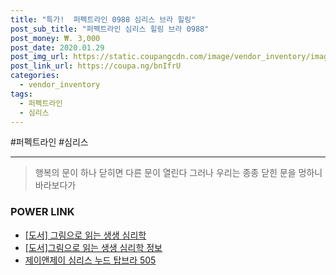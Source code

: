```yaml
--- 
title: "특가!  퍼펙트라인 0988 심리스 브라 힐링" 
post_sub_title: "퍼펙트라인 심리스 힐링 브라 0988" 
post_money: ₩. 3,000 
post_date: 2020.01.29 
post_img_url: https://static.coupangcdn.com/image/vendor_inventory/images/2016/08/10/16/9/3e27902e-a740-435d-b5b0-265fe1af536d.jpg 
post_link_url: https://coupa.ng/bnIfrU 
categories: 
  - vendor_inventory 
tags: 
  - 퍼펙트라인 
  - 심리스 
--- 
```

  #퍼펙트라인 #심리스 
<hr> 

> 행복의 문이 하나 닫히면 다른 문이 열린다 그러나 우리는 종종 닫힌 문을 멍하니 바라보다가 


### POWER LINK

* <a href="https://blog.naver.com/santokki14/221779266143" target="_blank">[도서] 그림으로 읽는 생생 심리학</a>
* <a href="https://blog.naver.com/sakai111/221761010532" target="_blank">[도서]그림으로 읽는 생생 심리학 정보</a>
* <a href="https://blog.naver.com/fasyy4321/221788617727" target="_blank">제이앤제이 심리스 누드 탑브라 505</a>

